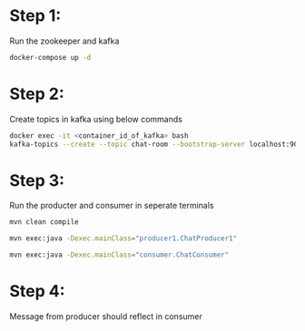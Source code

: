# Step 1:

Run the zookeeper and kafka 

```bash
docker-compose up -d
```

# Step 2:

Create topics in kafka using below commands

```bash
docker exec -it <container_id_of_kafka> bash
kafka-topics --create --topic chat-room --bootstrap-server localhost:9092 --partitions 1 --replication-factor 1
```

# Step 3:

Run the producter and consumer in seperate terminals

```bash 
mvn clean compile

mvn exec:java -Dexec.mainClass="producer1.ChatProducer1"

mvn exec:java -Dexec.mainClass="consumer.ChatConsumer"

```

# Step 4:

Message from producer should reflect in consumer
